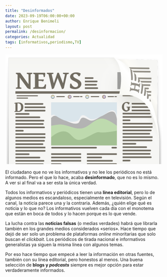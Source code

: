 ```yaml
---
title: "Desinformados"
date: 2023-09-19T06:00:00+00:00
author: Enrique Benimeli
layout: post
permalink: /desinformacion/
categories: Actualidad
tags: [informativos,periodismo,TV]
---
```


[![image](assets/images/posts/2023/09/newspaper.png)]()

El ciudadano que no ve los informativos y no lee los periódicos no está informado. Pero el que lo hace, acaba **desinformado**, que no es lo mismo. A ver si al final va a ser esta la única verdad.

Todos los informativos y periódicos tienen una **línea editorial**, pero lo de algunos medios es escandaloso, especialmente en televisión. Según el canal, la noticia parece una y la contraria. Además, ¿quién elige qué es noticia y lo que no? Los informativos vuelven cada día con el monotema que están en boca de todos y lo hacen porque es lo que vende.

La lucha contra las **noticias falsas** (o medias verdades) habrá que librarla también en los grandes medios considerados «serios». Hace tiempo que dejó de ser solo un problema de plataformas *online* minoritarias que solo buscan el *clickbait*. Los periódicos de tirada nacional e informativos generalistas ya siguen la misma línea con algunos temas.

Por eso hace tiempo que empecé a leer la información en otras fuentes, también con su línea editorial, pero honestos al menos. Una buena selección de **blogs y *podcasts*** siempre es mejor opción para estar verdaderamente informados.
